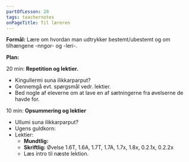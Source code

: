 ```yaml
---
partOfLesson: 28
tags: teachernotes
onPageTitle: Til læreren
---
```

**Formål:** Lære om hvordan man udtrykker bestemt/ubestemt og om tilhængene -nngor- og -leri-.

**Plan:**

20 min: **Repetition og lektier.**

- Kingullermi suna ilikkarparput?
- Gennemgå evt. spørgsmål vedr. lektier.
- Bed nogle af eleverne om at lave en af sætningerne fra øvelserne de havde for.



10 min: **Opsummering og lektier**

- Ullumi suna ilikkarparput?
- Ugens guldkorn: 
- Lektier:
    - **Mundtlig:** 
    - **Skriftlig:** Øvelse 1.6T, 1.6A, 1.7T, 1.7A, 1.7x, 1.8x, 0.2.1x, 0.2.2x
    - Læs intro til næste lektion.

